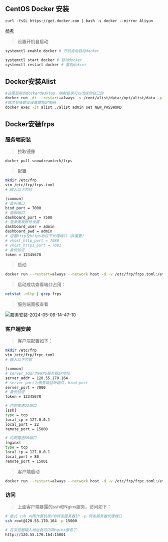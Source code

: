 

## CentOS Docker 安装

`curl -fsSL https://get.docker.com | bash -s docker --mirror Aliyun`

[参考](https://www.runoob.com/docker/centos-docker-install.html)

>设置开机自启动

```bash
systemctl enable docker # 开机自动启动docker

systemctl start docker # 启动docker
systemctl restart docker # 重启dokcer 

```

## Docker安装Alist

```bash
#这里是用的dockerdesktop，映射目录可以改成你自己的
docker run -di --restart=always -v /root/alist/data:/opt/alist/data -p 5244:5244 -e PUID=0 -e PGID=0 -e UMASK=022 --name="alist" xhofe/alist:latest
#首次登陆建议设置成指定密码
docker exec -it alist ./alist admin set NEW_PASSWORD
```



## Docker安装frps

### 服务端安装

> 拉取镜像

`docker pull snowdreamtech/frps`

> 配置

```bash
mkdir /etc/frp
vim /etc/frp/frps.toml
# 输入以下内容

[common]
# 监听端口
bind_port = 7000
# 面板端口
dashboard_port = 7500
# 登录面板账号设置
dashboard_user = admin
dashboard_pwd = admin
# 设置http及https协议下代理端口（非重要）
# vhost_http_port = 7080
# vhost_https_port = 7081
# 身份验证
token = 12345678
```



> 启动

```bash
docker run --restart=always --network host -d -v /etc/frp/frps.toml:/etc/frp/frps.toml --name frps snowdreamtech/frps
```

> 启动成功查看端口占用：

```bash
netstat -nltp | grep frps
```

> 服务端面板查看

![服务安装-2024-05-09-14-47-10](http://scwh1zyu0.hn-bkt.clouddn.com/服务安装-2024-05-09-14-47-10.png)



### 客户端安装



> 客户端配置如下：

```bash
mkdir /etc/frp
vim /etc/frp/frpc.toml
# 输入以下内容

[common]
# server_addr为FRPS服务器IP地址
server_addr = 120.55.170.164
# server_port为服务端监听端口，bind_port
server_port = 7000
# 身份验证
token = 12345678

# 内网穿透22端口
[ssh]
type = tcp
local_ip = 127.0.0.1
local_port = 22
remote_port = 15000

# 内网穿透80端口
[nginx]
type = tcp
local_ip = 127.0.0.1
local_port = 80
remote_port = 15001
```

> 客户端启动

```bash
docker run --restart=always --network host -d -v /etc/frp/frpc.toml:/etc/frp/frpc.toml --name frpc snowdreamtech/frpc
```



### 访问

> 上面客户端暴露的ssh和Nginx服务，访问如下：

```bash
# 格式 ssh 内网计算机用户@转发服务器IP -p 转发服务器代理端口
ssh root@120.55.170.164 -p 15000
```

```bash
# 在浏览器输入地址就可内网nginx服务了
http://120.55.170.164:15001
```
